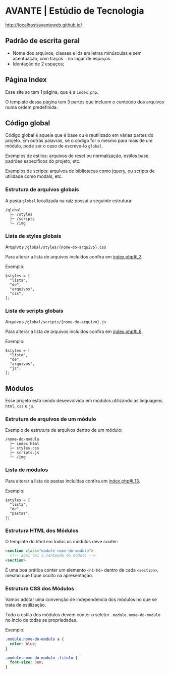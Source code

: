 # AVANTE | Estúdio de Tecnologia

[http://localhost/avanteweb.github.io/](http://localhost/avanteweb.github.io/)


## Padrão de escrita geral

- Nome dos arquivos, classes e ids em letras minúsculas e sem acentuação, com traços `-` no lugar de espaços.
- Identação de 2 espaços;



## Página Index

Esse site só tem 1 página, que é a `index.php`.

O template dessa página tem 3 partes que incluem o conteúdo dos arquivos numa ordem predefinida.



## Código global

Código global é aquele que é base ou é reutilizado em várias partes do projeto. Em outras palavras, se o código for o mesmo para mais de um módulo, pode ser o caso de escreve-lo `global`.

Exemplos de estilos: arquivos de reset ou normalização, estilos base, padrões específicos do projeto, etc.

Exemplos de scripts: arquivos de bibliotecas como jquery, ou scripts de utilidade como modals, etc.

### Estrutura de arquivos globais

A pasta `global` localizada na raíz possúi a seguinte estrutura:

```
/global
  ├─ /styles
  ├─ /scripts
  └─ /img
```

### Lista de styles globais

Arquivos `/global/styles/{nome-do-arquivo}.css`

Para alterar a lista de arquivos incluídos confira em [index.php#L3](index.php#L3).

Exemplo:

```
$styles = [
  "lista",
  "de",
  "arquivos",
  "css",
];
```

### Lista de scripts globais

Arquivos `/global/scripts/{nome-do-arquivo}.js`

Para alterar a lista de arquivos incluídos confira em [index.php#L8](index.php#L8).

Exemplo:

```
$styles = [
  "lista",
  "de",
  "arquivos",
  "js",
];
```



## Módulos

Esse projeto está sendo desenvolvido em módulos utilizando as linguagens `html`, `css` e `js`.

### Estrutura de arquivos de um módulo

Exemplo de estrutura de arquivos dentro de um módulo:

```
/nome-do-modulo
  ├─ index.html
  ├─ styles.css
  ├─ scripts.js
  └─ /img
```

### Lista de módulos

Para alterar a lista de pastas incluídas confira em [index.php#L13](index.php#L13).

Exemplo:

```
$styles = [
  "lista",
  "de",
  "pastas",
];
```

### Estrutura HTML dos Módulos

O template do html em todos os módulos deve conter:

```html
<section class="module nome-do-modulo">
  <!-- aqui vai o conteúdo do módulo -->
<section>
```

É uma boa prática conter um elemento `<h1-h6>` dentro de cada `<section>`, mesmo que fique oculto na apresentação.

### Estrutura CSS dos Módulos

Vamos adotar uma convenção de independencia dos módulos no que se trata de estilização.

Todo o estilo dos módulos devem conter o seletor `.module.nome-do-modulo` no incio de todas as propriedades.

Exemplo:

```css
.module.nome-do-modulo a {
  color: blue;
}

.module.nome-do-modulo .titulo {
  font-size: 9em;
}
```
